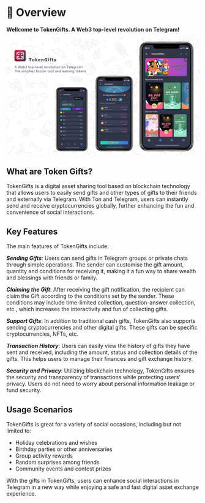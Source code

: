 # 🎉 Overview

**Wellcome to TokenGifts. A Web3 top-level revolution on Telegram!**

![1733386475245](image/index/1733386475245.jpg)

## **What are Token Gifts**?

TokenGifts is a digital asset sharing tool based on blockchain technology that allows users to easily send gifts and other types of gifts to their friends and externally via Telegram. With Ton and Telegram, users can instantly send and receive cryptocurrencies globally, further enhancing the fun and convenience of social interactions.

## **Key Features**

The main features of TokenGifts include:

**_Sending Gifts_**: Users can send gifts in Telegram groups or private chats through simple operations. The sender can customise the gift amount, quantity and conditions for receiving it, making it a fun way to share wealth and blessings with friends or family.

**_Claiming the Gift_**: After receiving the gift notification, the recipient can claim the Gift according to the conditions set by the sender. These conditions may include time-limited collection, question-answer collection, etc., which increases the interactivity and fun of collecting gifts.

**_Support Gifts_**: In addition to traditional cash gifts, TokenGifts also supports sending cryptocurrencies and other digital gifts. These gifts can be specific cryptocurrencies, NFTs, etc.

**_Transaction History_**: Users can easily view the history of gifts they have sent and received, including the amount, status and collection details of the gifts. This helps users to manage their finances and gift exchange history.

**_Security and Privacy_**: Utilizing blockchain technology, TokenGifts ensures the security and transparency of transactions while protecting users' privacy. Users do not need to worry about personal information leakage or fund security.

## **Usage Scenarios**

TokenGifts is great for a variety of social occasions, including but not limited to:

- Holiday celebrations and wishes
- Birthday parties or other anniversaries
- Group activity rewards
- Random surprises among friends
- Community events and contest prizes

With the gifts in TokenGifts, users can enhance social interactions in Telegram in a new way while enjoying a safe and fast digital asset exchange experience.

